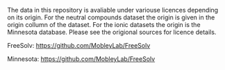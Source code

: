 The data in this repository is avaliable under variouse licences depending on its origin.
For the neutral compounds dataset the origin is given in the origin collumn of the dataset. 
For the ionic datasets the origin is the Minnesota database.
Please see the origional sources for licence details.

FreeSolv: https://github.com/MobleyLab/FreeSolv

Minnesota: https://github.com/MobleyLab/FreeSolv
